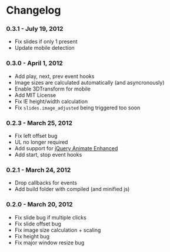 # Changelog

### 0.3.1 - July 19, 2012

* Fix slides if only 1 present
* Update mobile detection

### 0.3.0  - April 1, 2012
* Add play, next, prev event hooks
* Image sizes are calculated automatically (and asyncronously)
* Enable 3DTransform for mobile
* Add MIT License
* Fix IE height/width calculation
* Fix `slides.image_adjusted` being triggered too soon

### 0.2.3  - March 25, 2012
* Fix left offset bug
* UL no longer required
* Add support for [jQuery Animate Enhanced](http://playground.benbarnett.net/jquery-animate-enhanced/)
* Add start, stop event hooks

### 0.2.1  - March 24, 2012
* Drop callbacks for events
* Add build folder with compiled (and minified js)

### 0.2.0    - March 20, 2012
* Fix slide bug if multiple clicks
* Fix slide offset bug
* Fix image size calculation + scaling
* Fix height bug
* Fix major window resize bug
